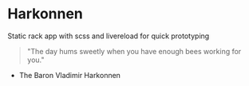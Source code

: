# Harkonnen

Static rack app with scss and livereload for quick prototyping

> "The day hums sweetly when you have enough bees working for you."
- The Baron Vladimir Harkonnen
